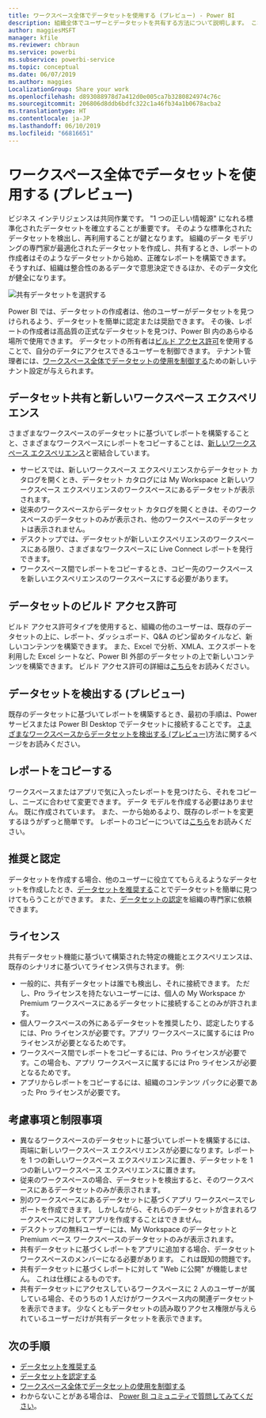 ```yaml
---
title: ワークスペース全体でデータセットを使用する (プレビュー) - Power BI
description: 組織全体でユーザーとデータセットを共有する方法について説明します。 これで、各自のワークスペースのデータセットに基づいてレポートを作成できます。
author: maggiesMSFT
manager: kfile
ms.reviewer: chbraun
ms.service: powerbi
ms.subservice: powerbi-service
ms.topic: conceptual
ms.date: 06/07/2019
ms.author: maggies
LocalizationGroup: Share your work
ms.openlocfilehash: d893088978d7a412d0e005ca7b3280824974c76c
ms.sourcegitcommit: 206806d8ddb6bdfc322c1a46fb34a1b0678acba2
ms.translationtype: HT
ms.contentlocale: ja-JP
ms.lasthandoff: 06/10/2019
ms.locfileid: "66816651"
---
```

# <a name="use-datasets-across-workspaces-preview"></a>ワークスペース全体でデータセットを使用する (プレビュー)

ビジネス インテリジェンスは共同作業です。 "1 つの正しい情報源" になれる標準化されたデータセットを確立することが重要です。 そのような標準化されたデータセットを検出し、再利用することが鍵となります。 組織のデータ モデリングの専門家が最適化されたデータセットを作成し、共有するとき、レポートの作成者はそのようなデータセットから始め、正確なレポートを構築できます。 そうすれば、組織は整合性のあるデータで意思決定できるほか、そのデータ文化が健全になります。

![共有データセットを選択する](media/service-datasets-across-workspaces/power-bi-select-shared-dataset.png)

Power BI では、データセットの作成者は、他のユーザーがデータセットを見つけられるよう、データセットを簡単に認定または奨励できます。 その後、レポートの作成者は高品質の正式なデータセットを見つけ、Power BI 内のあらゆる場所で使用できます。 データセットの所有者は[ビルド アクセス許可](service-datasets-build-permissions.md#build-permissions-for-shared-datasets)を使用することで、自分のデータにアクセスできるユーザーを制御できます。 テナント管理者には、[ワークスペース全体でデータセットの使用を制御する](service-datasets-admin-across-workspaces.md)ための新しいテナント設定が与えられます。

## <a name="dataset-sharing-and-the-new-workspace-experience"></a>データセット共有と新しいワークスペース エクスペリエンス

さまざまなワークスペースのデータセットに基づいてレポートを構築することと、さまざまなワークスペースにレポートをコピーすることは、[新しいワークスペース エクスペリエンス](service-create-the-new-workspaces.md)と密結合しています。

- サービスでは、新しいワークスペース エクスペリエンスからデータセット カタログを開くとき、データセット カタログには My Workspace と新しいワークスペース エクスペリエンスのワークスペースにあるデータセットが表示されます。 
- 従来のワークスペースからデータセット カタログを開くときは、そのワークスペースのデータセットのみが表示され、他のワークスペースのデータセットは表示されません。
- デスクトップでは、データセットが新しいエクスペリエンスのワークスペースにある限り、さまざまなワークスペースに Live Connect レポートを発行できます。
- ワークスペース間でレポートをコピーするとき、コピー先のワークスペースを新しいエクスペリエンスのワークスペースにする必要があります。

## <a name="build-permission-for-datasets"></a>データセットのビルド アクセス許可

ビルド アクセス許可タイプを使用すると、組織の他のユーザーは、既存のデータセットの上に、レポート、ダッシュボード、Q&A のピン留めタイルなど、新しいコンテンツを構築できます。 また、Excel で分析、XMLA、エクスポートを利用した Excel シートなど、Power BI 外部のデータセットの上で新しいコンテンツを構築できます。 ビルド アクセス許可の詳細は[こちら](service-datasets-build-permissions.md#build-permissions-for-shared-datasets)をお読みください。

## <a name="discover-datasets-preview"></a>データセットを検出する (プレビュー)

既存のデータセットに基づいてレポートを構築するとき、最初の手順は、Power サービスまたは Power BI Desktop でデータセットに接続することです。 [さまざまなワークスペースからデータセットを検出する (プレビュー)](service-datasets-discover-across-workspaces.md)方法に関するページをお読みください。

## <a name="copy-a-report"></a>レポートをコピーする

ワークスペースまたはアプリで気に入ったレポートを見つけたら、それをコピーし、ニーズに合わせて変更できます。 データ モデルを作成する必要はありません。 既に作成されています。 また、一から始めるより、既存のレポートを変更するほうがずっと簡単です。 レポートのコピーについては[こちら](service-datasets-copy-reports.md)をお読みください。

## <a name="promotion-and-certification"></a>推奨と認定

データセットを作成する場合、他のユーザーに役立ててもらえるようなデータセットを作成したとき、[データセットを推奨する](service-datasets-promote.md)ことでデータセットを簡単に見つけてもらうことができます。 また、[データセットの認定](service-datasets-certify.md)を組織の専門家に依頼できます。

## <a name="licensing"></a>ライセンス

共有データセット機能に基づいて構築された特定の機能とエクスペリエンスは、既存のシナリオに基づいてライセンス供与されます。  例:

- 一般的に、共有データセットは誰でも検出し、それに接続できます。 ただし、Pro ライセンスを持たないユーザーには、個人の My Workspace か Premium ワークスペースにあるデータセットに接続することのみが許されます。
- 個人ワークスペースの外にあるデータセットを推奨したり、認定したりするには、Pro ライセンスが必要です。アプリ ワークスペースに属するには Pro ライセンスが必要となるためです。
- ワークスペース間でレポートをコピーするには、Pro ライセンスが必要です。この場合も、アプリ ワークスペースに属するには Pro ライセンスが必要となるためです。
- アプリからレポートをコピーするには、組織のコンテンツ パックに必要であった Pro ライセンスが必要です。

## <a name="considerations-and-limitations"></a>考慮事項と制限事項

- 異なるワークスペースのデータセットに基づいてレポートを構築するには、両端に新しいワークスペース エクスペリエンスが必要になります。レポートを 1 つの新しいワークスペース エクスペリエンスに置き、データセットを 1 つの新しいワークスペース エクスペリエンスに置きます。
- 従来のワークスペースの場合、データセットを検出すると、そのワークスペースにあるデータセットのみが表示されます。
- 別のワークスペースにあるデータセットに基づくアプリ ワークスペースでレポートを作成できます。 しかしながら、それらのデータセットが含まれるワークスペースに対してアプリを作成することはできません。
- デスクトップの無料ユーザーには、My Workspace のデータセットと Premium ベース ワークスペースのデータセットのみが表示されます。
- 共有データセットに基づくレポートをアプリに追加する場合、データセット ワークスペースのメンバーになる必要があります。 これは既知の問題です。
- 共有データセットに基づくレポートに対して "Web に公開" が機能しません。 これは仕様によるものです。
- 共有データセットにアクセスしているワークスペースに 2 人のユーザーが属している場合、そのうちの 1 人だけがワークスペース内の関連データセットを表示できます。 少なくともデータセットの読み取りアクセス権限が与えられているユーザーだけが共有データセットを表示できます。 

## <a name="next-steps"></a>次の手順

- [データセットを推奨する](service-datasets-promote.md)
- [データセットを認定する](service-datasets-certify.md)
- [ワークスペース全体でデータセットの使用を制御する](service-datasets-admin-across-workspaces.md)
- わからないことがある場合は、 [Power BI コミュニティで質問してみてください](http://community.powerbi.com/)。
